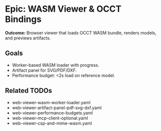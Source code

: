# Epic: WASM Viewer & OCCT Bindings

**Outcome:** Browser viewer that loads OCCT WASM bundle, renders models, and previews artifacts.

## Goals
- Worker-based WASM loader with progress.
- Artifact panel for SVG/PDF/DXF.
- Performance budget: <2s load on reference model.

## Related TODOs
- web-viewer-wasm-worker-loader.yaml
- web-viewer-artifact-panel-pdf-svg-dxf.yaml
- web-viewer-performance-budgets.yaml
- web-viewer-mcp-client-optional.yaml
- web-viewer-csp-and-mime-wasm.yaml
